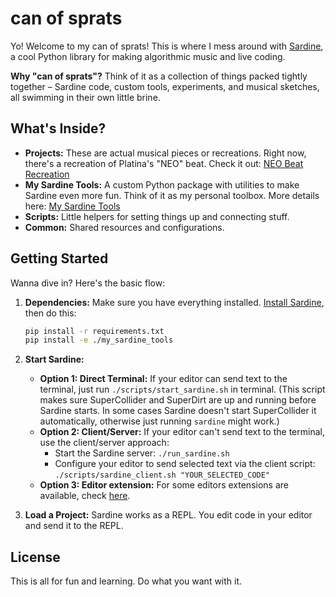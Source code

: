 # can of sprats

Yo! Welcome to my can of sprats! This is where I mess around with [Sardine](https://github.com/Bubobubobubobubo/sardine), a cool Python library for making algorithmic music and live coding.

**Why "can of sprats"?** Think of it as a collection of things packed tightly together – Sardine code, custom tools, experiments, and musical sketches, all swimming in their own little brine.

## What's Inside?

*   **Projects:** These are actual musical pieces or recreations. Right now, there's a recreation of Platina's "NEO" beat. Check it out: [NEO Beat Recreation](./projects/neo/README.md)
*   **My Sardine Tools:** A custom Python package with utilities to make Sardine even more fun. Think of it as my personal toolbox. More details here: [My Sardine Tools](./my_sardine_tools/README.md)
*   **Scripts:** Little helpers for setting things up and connecting stuff.
*   **Common:** Shared resources and configurations.

## Getting Started

Wanna dive in? Here's the basic flow:

1.  **Dependencies:** Make sure you have everything installed. [Install Sardine](https://sardine.raphaelforment.fr/installation.html), then do this:
    ```bash
    pip install -r requirements.txt
    pip install -e ./my_sardine_tools
    ```
2.  **Start Sardine:**
    *   **Option 1: Direct Terminal:** If your editor can send text to the terminal, just run `./scripts/start_sardine.sh` in terminal. (This script makes sure SuperCollider and SuperDirt are up and running before Sardine starts. In some cases Sardine doesn't start SuperCollider it automatically, otherwise just running `sardine` might work.)
    *   **Option 2: Client/Server:** If your editor can't send text to the terminal, use the client/server approach:
        *   Start the Sardine server: `./run_sardine.sh`
        *   Configure your editor to send selected text via the client script: `./scripts/sardine_client.sh "YOUR_SELECTED_CODE"`
    *   **Option 3: Editor extension:** For some editors extensions are available, check [here](https://sardine.raphaelforment.fr/editors.html).

4.  **Load a Project:** Sardine works as a REPL. You edit code in your editor and send it to the REPL.

## License

This is all for fun and learning. Do what you want with it.
